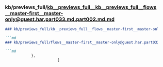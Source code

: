 ### kb/previews_full/kb__previews_full__kb__previews_full__flows__master-first__master-only@guest.har.part033.md.part002.md.md

```md
### kb/previews_full/kb__previews_full__flows__master-first__master-only@guest.har.part033.md.part002.md

```md
### kb/previews_full/flows__master-first__master-only@guest.har.part033.md (part 002)

```md
            },
                        {
                        
```

```

```

```
